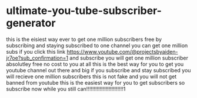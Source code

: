 # ultimate-you-tube-subscriber-generator
this is the eisiest way ever to get one million subscribers free by subscribing and staying subscribed to one channel you can get one million subs 
if you click this link https://www.youtube.com/@projectsbyaiden-jr7oe?sub_confirmation=1 and subscribe you will get one million subscriber absolutley free no cost to you at all this is the best way for you to get you youtube channel out there and big if you subscribe and stay subscribed you will recieve one million subscribers this is not fake and you will not get banned from youtube this is the easiest way for you to get subscribers so subscribe now while you still can!!!!!!!!!!!!!!!!!!!!!!!!!1
